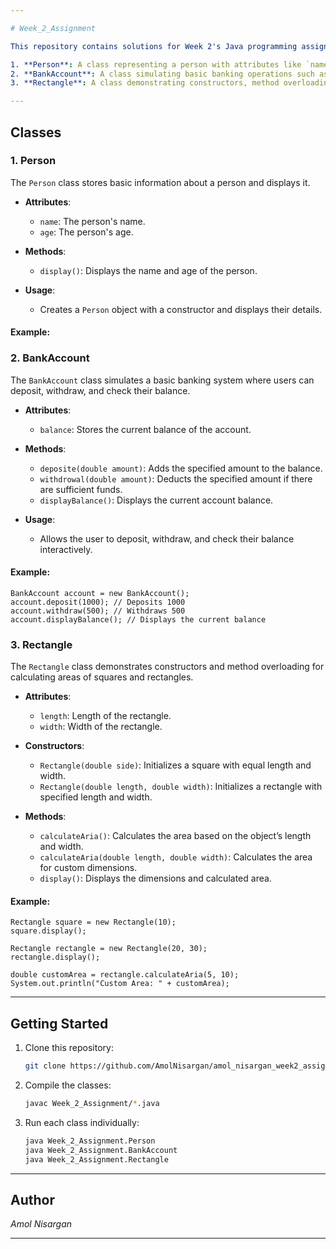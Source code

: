 ```yaml
---

# Week_2_Assignment

This repository contains solutions for Week 2's Java programming assignments. It includes three classes:

1. **Person**: A class representing a person with attributes like `name` and `age`, and methods to display these attributes.
2. **BankAccount**: A class simulating basic banking operations such as deposit, withdrawal, and balance check.
3. **Rectangle**: A class demonstrating constructors, method overloading, and calculation of areas for both squares and rectangles.

---
```


## Classes

### 1. Person

The `Person` class stores basic information about a person and displays it.

- **Attributes**:
  - `name`: The person's name.
  - `age`: The person's age.

- **Methods**:
  - `display()`: Displays the name and age of the person.

- **Usage**:
  - Creates a `Person` object with a constructor and displays their details.

#### Example:

### 2. BankAccount

The `BankAccount` class simulates a basic banking system where users can deposit, withdraw, and check their balance.

- **Attributes**:
  - `balance`: Stores the current balance of the account.

- **Methods**:
  - `deposite(double amount)`: Adds the specified amount to the balance.
  - `withdrowal(double amount)`: Deducts the specified amount if there are sufficient funds.
  - `displayBalance()`: Displays the current account balance.

- **Usage**:
  - Allows the user to deposit, withdraw, and check their balance interactively.

#### Example:
```
BankAccount account = new BankAccount();
account.deposit(1000); // Deposits 1000
account.withdraw(500); // Withdraws 500
account.displayBalance(); // Displays the current balance
```

### 3. Rectangle

The `Rectangle` class demonstrates constructors and method overloading for calculating areas of squares and rectangles.

- **Attributes**:
  - `length`: Length of the rectangle.
  - `width`: Width of the rectangle.

- **Constructors**:
  - `Rectangle(double side)`: Initializes a square with equal length and width.
  - `Rectangle(double length, double width)`: Initializes a rectangle with specified length and width.

- **Methods**:
  - `calculateAria()`: Calculates the area based on the object’s length and width.
  - `calculateAria(double length, double width)`: Calculates the area for custom dimensions.
  - `display()`: Displays the dimensions and calculated area.

#### Example:
```
Rectangle square = new Rectangle(10);
square.display();

Rectangle rectangle = new Rectangle(20, 30);
rectangle.display();

double customArea = rectangle.calculateAria(5, 10);
System.out.println("Custom Area: " + customArea);
```

---

## Getting Started

1. Clone this repository:
   ```bash
   git clone https://github.com/AmolNisargan/amol_nisargan_week2_assignment.git
   ```
2. Compile the classes:
   ```bash
   javac Week_2_Assignment/*.java
   ```
3. Run each class individually:
   ```bash
   java Week_2_Assignment.Person
   java Week_2_Assignment.BankAccount
   java Week_2_Assignment.Rectangle
   ```

---

## Author

*Amol Nisargan*

---
